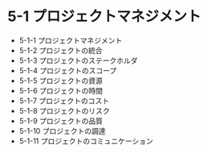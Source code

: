 # 5-1 プロジェクトマネジメント

- 5-1-1 プロジェクトマネジメント
- 5-1-2 プロジェクトの統合
- 5-1-3 プロジェクトのステークホルダ
- 5-1-4 プロジェクトのスコープ
- 5-1-5 プロジェクトの資源
- 5-1-6 プロジェクトの時間
- 5-1-7 プロジェクトのコスト
- 5-1-8 プロジェクトのリスク
- 5-1-9 プロジェクトの品質
- 5-1-10 プロジェクトの調達
- 5-1-11 プロジェクトのコミュニケーション
